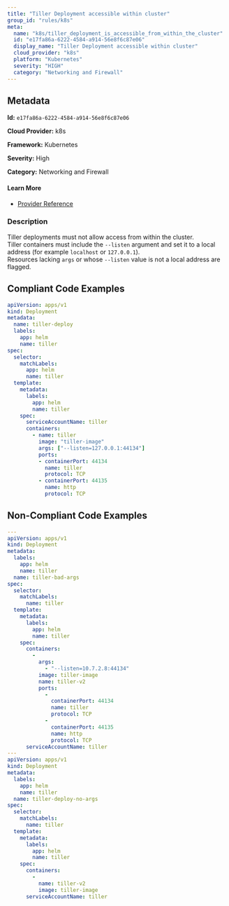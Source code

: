 ```yaml
---
title: "Tiller Deployment accessible within cluster"
group_id: "rules/k8s"
meta:
  name: "k8s/tiller_deployment_is_accessible_from_within_the_cluster"
  id: "e17fa86a-6222-4584-a914-56e8f6c87e06"
  display_name: "Tiller Deployment accessible within cluster"
  cloud_provider: "k8s"
  platform: "Kubernetes"
  severity: "HIGH"
  category: "Networking and Firewall"
---
```

## Metadata

**Id:** `e17fa86a-6222-4584-a914-56e8f6c87e06`

**Cloud Provider:** k8s

**Framework:** Kubernetes

**Severity:** High

**Category:** Networking and Firewall

#### Learn More

 - [Provider Reference](https://kubernetes.io/docs/concepts/containers/images/)

### Description

 Tiller deployments must not allow access from within the cluster.  
Tiller containers must include the `--listen` argument and set it to a local address (for example `localhost` or `127.0.0.1`).  
Resources lacking `args` or whose `--listen` value is not a local address are flagged.


## Compliant Code Examples
```yaml
apiVersion: apps/v1
kind: Deployment
metadata:
  name: tiller-deploy
  labels:
    app: helm
    name: tiller
spec:
  selector:
    matchLabels:
      app: helm
      name: tiller
  template:
    metadata:
      labels:
        app: helm
        name: tiller
    spec:
      serviceAccountName: tiller
      containers:
        - name: tiller
          image: "tiller-image"
          args: ["--listen=127.0.0.1:44134"]
          ports:
          - containerPort: 44134
            name: tiller
            protocol: TCP
          - containerPort: 44135
            name: http
            protocol: TCP

```
## Non-Compliant Code Examples
```yaml
---
apiVersion: apps/v1
kind: Deployment
metadata:
  labels:
    app: helm
    name: tiller
  name: tiller-bad-args
spec:
  selector:
    matchLabels:
      name: tiller
  template:
    metadata:
      labels:
        app: helm
        name: tiller
    spec:
      containers:
        -
          args:
            - "--listen=10.7.2.8:44134"
          image: tiller-image
          name: tiller-v2
          ports:
            -
              containerPort: 44134
              name: tiller
              protocol: TCP
            -
              containerPort: 44135
              name: http
              protocol: TCP
      serviceAccountName: tiller
---
apiVersion: apps/v1
kind: Deployment
metadata:
  labels:
    app: helm
    name: tiller
  name: tiller-deploy-no-args
spec:
  selector:
    matchLabels:
      name: tiller
  template:
    metadata:
      labels:
        app: helm
        name: tiller
    spec:
      containers:
        -
          name: tiller-v2
          image: tiller-image
      serviceAccountName: tiller

```